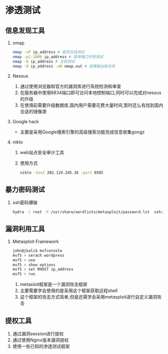 # 渗透测试

## 信息发现工具

1. nmap

    ```bash
    nmap -sP ip_address # 是否在线测试
    nmap -p1-1000 ip_address # 常用端口开放测试
    nmap -O ip_address # 主机测试
    nmap -O ip_address -oN nmap.out # 结果输出到文件
    ```

2. Nessus
   1. 通过使用浏览器和官方的漏洞库进行系统检测和审查
   2. 在服务器中使用8834端口即可访问本地控制端口,同时可以完成对nessus的升级
   3. 在使用前需要升级数据库,国内用户需要花费大量时间,暂时还么有找到国内合适的镜像源
3. Google hack
   - 主要是采用Google搜索引擎的高级搜索功能完成信息收集gongz

4. nikto
   1. web站点安全审计工具
   2. 使用方式

        ```bash
        nikto -host 202.119.245.16 -port 8585
        ```

## 暴力密码测试

1. ssh密码爆破

    ```bash
    hydra -l root -P /usr/share/wordlists/metasploit/password.lst  ssh://www.yangp1205.cn
    ```

## 漏洞利用工具

1. Metasploit Framework

    ```bash
    john@jkali$ msfconsole
    msf5 > serach wordpress
    msf5 > use
    msf5 > show options
    msf5 > set RHOST ip_address
    msf5 > run
    ```

     1. metasloit框架是一个漏洞攻击框架
     2. 主要需要学会使用的是采用这个框架获取远程shell
     3. 这个框架的攻击方式简单,但是还需学会采用metasploit进行自定义漏洞攻击

## 提权工具

1. 通过漏洞session进行提权
2. 通过使用Nginx版本漏洞提权
3. 使用一些已知的渗透测试框架
